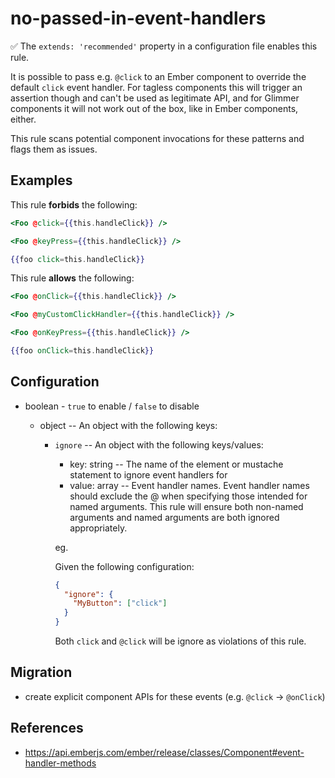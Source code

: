 # no-passed-in-event-handlers

:white_check_mark: The `extends: 'recommended'` property in a configuration file enables this rule.

It is possible to pass e.g. `@click` to an Ember component to override the
default `click` event handler. For tagless components this will trigger an
assertion though and can't be used as legitimate API, and for Glimmer
components it will not work out of the box, like in Ember components, either.

This rule scans potential component invocations for these patterns and flags
them as issues.

## Examples

This rule **forbids** the following:

```hbs
<Foo @click={{this.handleClick}} />
```

```hbs
<Foo @keyPress={{this.handleClick}} />
```

```hbs
{{foo click=this.handleClick}}
```

This rule **allows** the following:

```hbs
<Foo @onClick={{this.handleClick}} />
```

```hbs
<Foo @myCustomClickHandler={{this.handleClick}} />
```

```hbs
<Foo @onKeyPress={{this.handleClick}} />
```

```hbs
{{foo onClick=this.handleClick}}
```

## Configuration

- boolean - `true` to enable / `false` to disable

  - object -- An object with the following keys:

    - `ignore` -- An object with the following keys/values:

      - key: string -- The name of the element or mustache statement to ignore event handlers for
      - value: array -- Event handler names. Event handler names should exclude the @ when specifying those intended for named arguments. This rule will ensure both non-named arguments and named arguments are both ignored appropriately.

      eg.

      Given the following configuration:

      ```json
      {
        "ignore": {
          "MyButton": ["click"]
        }
      }
      ```

      Both `click` and `@click` will be ignore as violations of this rule.

## Migration

- create explicit component APIs for these events (e.g. `@click` -> `@onClick`)

## References

- <https://api.emberjs.com/ember/release/classes/Component#event-handler-methods>
